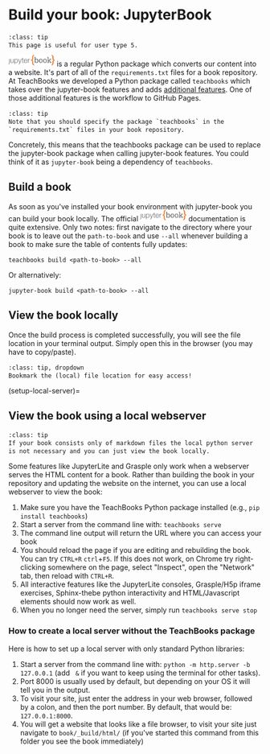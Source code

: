 # Build your book: JupyterBook

```{admonition} User types
:class: tip
This page is useful for user type 5.
```

<a href="https://jupyterbook.org/"><img  style="display:inline-block; height:1.5em; width:auto; transform:translate(0, -0.15em)" src="../images/logo-wide.svg" alt="Jupyter book"></a> is a regular Python package which converts our content into a website. It's part of all of the `requirements.txt` files for a book repository. At TeachBooks we developed a Python package called `teachbooks` which takes over the jupyter-book features and adds [additional features](/book/features/overview.md). One of those additional features is the workflow to GitHub Pages. 

```{admonition} Note
:class: tip
Note that you should specify the package `teachbooks` in the `requirements.txt` files in your book repository.
```

Concretely, this means that the teachbooks package can be used to replace the jupyter-book package when calling jupyter-book features. You could think of it as `jupyter-book` being a dependency of `teachbooks`.

## Build a book

As soon as you've installed your book environment with jupyter-book you can build your book locally. The official <a href="https://jupyterbook.org/"><img  style="display:inline-block; height:1.5em; width:auto; transform:translate(0, -0.15em)" src="../images/logo-wide.svg" alt="Jupyter book"></a> documentation is quite extensive. Only two notes: first navigate to the directory where your book is to leave out the `path-to-book` and use `--all` whenever building a book to make sure the table of contents fully updates:

```
teachbooks build <path-to-book> --all
```
Or alternatively:
```
jupyter-book build <path-to-book> --all
```

## View the book locally

Once the build process is completed successfully, you will see the file location in your terminal output. Simply open this in the browser (you may have to copy/paste).

```{admonition} Tip
:class: tip, dropdown
Bookmark the (local) file location for easy access!
```
(setup-local-server)=
## View the book using a local webserver

```{admonition} Note
:class: tip
If your book consists only of markdown files the local python server is not necessary and you can just view the book locally.
```

Some features like JupyterLite and Grasple only work when a webserver serves the HTML content for a book. Rather than building the book in your repository and updating the website on the internet, you can use a local webserver to view the book:
1. Make sure you have the TeachBooks Python package installed (e.g., `pip install teachbooks`)
2. Start a server from the command line with: `teachbooks serve`
3. The command line output will return the URL where you can access your book
4. You should reload the page if you are editing and rebuilding the book. You can try `CTRL+R` `ctrl`+`F5`. If this does not work, on Chrome try right-clicking somewhere on the page, select \"Inspect\", open the \"Network\" tab, then reload with `CTRL+R`. 
5. All interactive features like the JupyterLite consoles, Grasple/H5p iframe exercises, Sphinx-thebe python interactivity and HTML/Javascript elements should now work as well.
6. When you no longer need the server, simply run `teachbooks serve stop`

### How to create a local server without the TeachBooks package

Here is how to set up a local server with only standard Python libraries:

1. Start a server from the command line with: `python -m http.server -b 127.0.0.1` (add ` &` if you want to keep using the terminal for other tasks).
2. Port 8000 is usually used by default, but depending on your OS it will tell you in the output.
3. To visit your site, just enter the address in your web browser, followed by a colon, and then the port number. By default, that would be: `127.0.0.1:8000`.
4. You will get a website that looks like a file browser, to visit your site just navigate to `book/_build/html/` (if you've started this command from this folder you see the book immediately)